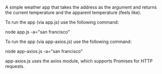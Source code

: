 A simple weather app that takes the address as the argument and returns the current temperature and the apparent temperature (feels like).

To run the app (via app.js) use the following command:

node app.js -a="san francisco"

To run the app (via app-axios.js) use the following command:

node app-axios.js -a="san francisco"

app-axios.js uses the axios module, which supports Promises for HTTP requests. 
